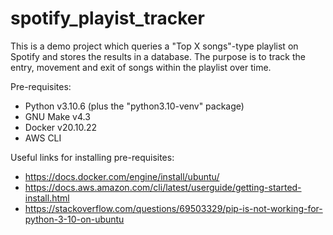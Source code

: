 # spotify_playist_tracker

This is a demo project which queries a "Top X songs"-type playlist on Spotify and stores the results in a database. The purpose is to track the entry, movement and exit of songs within the playlist over time.

Pre-requisites:
- Python v3.10.6 (plus the "python3.10-venv" package)
- GNU Make v4.3
- Docker v20.10.22
- AWS CLI

Useful links for installing pre-requisites:
- https://docs.docker.com/engine/install/ubuntu/
- https://docs.aws.amazon.com/cli/latest/userguide/getting-started-install.html
- https://stackoverflow.com/questions/69503329/pip-is-not-working-for-python-3-10-on-ubuntu
